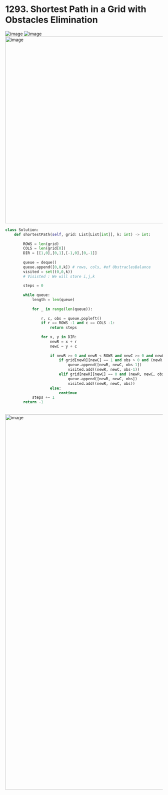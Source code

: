 # 1293. Shortest Path in a Grid with Obstacles Elimination

![image](https://user-images.githubusercontent.com/35987583/178250434-a3eb1e3a-03ee-48f7-a9b7-e7b9cf69e465.png)
![image](https://user-images.githubusercontent.com/35987583/178250502-c8b398f8-48d4-47a3-9104-089535e9dec6.png)
<img width="597" alt="image" src="https://user-images.githubusercontent.com/35987583/178250598-9285ca5b-a674-4a17-b344-911a908db680.png">


```python
class Solution:
    def shortestPath(self, grid: List[List[int]], k: int) -> int:
        
        ROWS = len(grid)
        COLS = len(grid[0])
        DIR = [[1,0],[0,1],[-1,0],[0,-1]]
        
        queue = deque()
        queue.append([0,0,k]) # rows, cols, #of ObstraclesBalance
        visited = set((0,0,k))
        # Visisted : We will store i,j,k
        
        steps = 0
        
        while queue:
            length = len(queue)
            
            for _ in range(len(queue)):  
                
                r, c, obs = queue.popleft()
                if r == ROWS -1 and c == COLS -1:
                    return steps
                
                for x, y in DIR:
                    newR = x + r
                    newC = y + c
                    
                    if newR >= 0 and newR < ROWS and newC >= 0 and newC < COLS:   
                        if grid[newR][newC] == 1 and obs > 0 and (newR, newC, obs-1) not in visited:
                            queue.append([newR, newC, obs-1])
                            visited.add((newR, newC, obs-1))
                        elif grid[newR][newC] == 0 and (newR, newC, obs) not in visited:
                            queue.append([newR, newC, obs])
                            visited.add((newR, newC, obs)) 
                    else:
                        continue
            steps += 1
        return -1
```
\
<img width="1199" alt="image" src="https://user-images.githubusercontent.com/35987583/178250685-7d3dcb66-8e78-45d2-a971-d49c7352b8e4.png">

